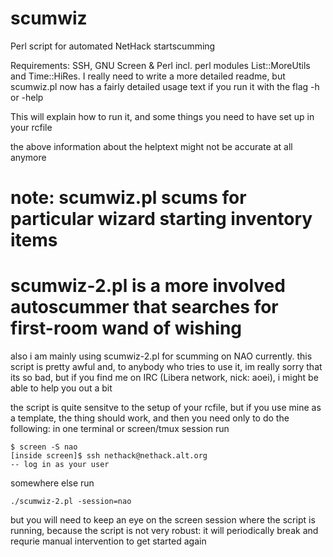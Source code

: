 # scumwiz
Perl script for automated NetHack startscumming


Requirements: SSH, GNU Screen & Perl incl. perl modules List::MoreUtils and Time::HiRes.
I really need to write a more detailed readme, but scumwiz.pl now has a fairly detailed
usage text if you run it with the flag -h or -help

This will explain how to run it, and some things you need to have set up in your rcfile


the above information about the helptext might not be accurate at all anymore

# note: scumwiz.pl scums for particular wizard starting inventory items
#       scumwiz-2.pl is a more involved autoscummer that searches for first-room wand of wishing

also i am mainly using scumwiz-2.pl for scumming on NAO currently. this script is pretty awful and,
to anybody who tries to use it, im really sorry that its so bad, but if you find me
on IRC (Libera network, nick: aoei), i might be able to help you out a bit

the script is quite sensitve to the setup of your rcfile, but if you use mine as a template,
the thing should work, and then you need only to do the following:
in one terminal or screen/tmux session run

```
$ screen -S nao
[inside screen]$ ssh nethack@nethack.alt.org
-- log in as your user
```

somewhere else run 
```
./scumwiz-2.pl -session=nao
```
but you will need to keep an eye on the screen session where the script is running, because the script
is not very robust: it will periodically break and requrie manual intervention to get started again
